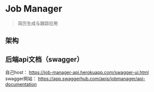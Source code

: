 # Job Manager
> 简历生成与跟踪应用

## 架构

## 后端api文档（swagger）
自己host： https://job-manager-api.herokuapp.com/swagger-ui.html
swagger网站： https://app.swaggerhub.com/apis/jobmanager/api-documentation
